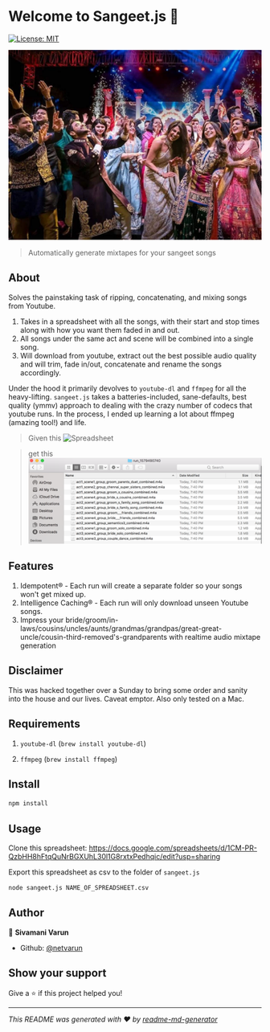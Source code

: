 # Welcome to Sangeet.js 👋
[![License: MIT](https://img.shields.io/badge/License-MIT-yellow.svg)](#)

![Sangeet Mixtapes](sangeet_image.jpg)
> Automatically generate mixtapes for your sangeet songs

## About
Solves the painstaking task of ripping, concatenating, and mixing songs from Youtube.

1. Takes in a spreadsheet with all the songs, with their start and stop times along with how you want them faded in and
out.
2. All songs under the same act and scene will be combined into a single song.
3. Will download from youtube, extract out the best possible audio quality and will trim, fade in/out, concatenate and
rename the songs accordingly.

Under the hood it primarily devolves to `youtube-dl` and `ffmpeg` for all the heavy-lifting. `sangeet.js` takes a
batteries-included, sane-defaults, best quality (ymmv) approach to dealing with the crazy number of codecs that youtube
runs.
In the process, I ended up learning a lot about ffmpeg (amazing tool!) and life.

> Given this 
![Spreadsheet](spreadsheet.pngg)

> get this
![Files](files.png)

## Features
1. Idempotent® - Each run will create a separate folder so your songs won't get mixed up.
2. Intelligence Caching® - Each run will only download unseen Youtube songs.
3. Impress your
bride/groom/in-laws/cousins/uncles/aunts/grandmas/grandpas/great-great-uncle/cousin-third-removed's-grandparents with
realtime audio mixtape generation

## Disclaimer
This was hacked together over a Sunday to bring some order and sanity into the house and our lives. Caveat emptor.
Also only tested on a Mac.

## Requirements

1. `youtube-dl` (`brew install youtube-dl`)

2. `ffmpeg` (`brew install ffmpeg`)

## Install

```sh
npm install
```

## Usage

Clone this spreadsheet:
https://docs.google.com/spreadsheets/d/1CM-PR-QzbHH8hFtqQuNrBGXUhL30l1G8rxtxPedhqic/edit?usp=sharing

Export this spreadsheet as csv to the folder of `sangeet.js`

```sh
node sangeet.js NAME_OF_SPREADSHEET.csv
```

## Author

👤 **Sivamani Varun**

* Github: [@netvarun](https://github.com/netvarun)

## Show your support

Give a ⭐️ if this project helped you!


***
_This README was generated with ❤️ by [readme-md-generator](https://github.com/kefranabg/readme-md-generator)_
